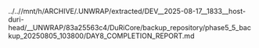 ../..//mnt/h/ARCHIVE/.UNWRAP/extracted/DEV__2025-08-17__1833__host-duri-head/__UNWRAP/83a25563c4/DuRiCore/backup_repository/phase5_5_backup_20250805_103800/DAY8_COMPLETION_REPORT.md